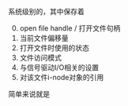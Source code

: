 系统级别的，其中保存着

0. open file handle / 打开文件句柄
1. 当前文件偏移量
2. 打开文件时使用的状态
3. 文件访问模式
4. 与信号驱动I/O相关的设置
5. 对该文件i-node对象的引用

简单来说就是